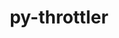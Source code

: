 ---
title: "py-throttler"
layout: cache
categories: [package, develop]
meta: {"versions": ["1.2.2"], "compilers": ["gcc@=7.3.1"], "oss": ["amzn2"], "platforms": ["linux"], "targets": ["aarch64", "neoverse_n1", "x86_64_v3"], "stacks": ["aws-isc", "aws-isc-aarch64", "root"], "num_specs": 21, "num_specs_by_stack": {"root": 21, "aws-isc-aarch64": 14, "aws-isc": 7}}
spec_details: [{"hash": "v6o2gfu6bwezdpvgtt233dcttq7cjcox", "compiler": "gcc@=7.3.1", "versions": ["1.2.2"], "os": "amzn2", "platform": "linux", "target": "aarch64", "variants": ["build_system=python_pip"], "stacks": ["root", "aws-isc-aarch64"], "size": "-", "tarball": "https://binaries.spack.io/develop/build_cache/linux-amzn2-aarch64/gcc-7.3.1/py-throttler-1.2.2/linux-amzn2-aarch64-gcc-7.3.1-py-throttler-1.2.2-v6o2gfu6bwezdpvgtt233dcttq7cjcox.spack"}, {"hash": "5k5lamysmesnlduzbz6us6tllcfbysfn", "compiler": "gcc@=7.3.1", "versions": ["1.2.2"], "os": "amzn2", "platform": "linux", "target": "aarch64", "variants": ["build_system=python_pip"], "stacks": ["root", "aws-isc-aarch64"], "size": "-", "tarball": "https://binaries.spack.io/develop/build_cache/linux-amzn2-aarch64/gcc-7.3.1/py-throttler-1.2.2/linux-amzn2-aarch64-gcc-7.3.1-py-throttler-1.2.2-5k5lamysmesnlduzbz6us6tllcfbysfn.spack"}, {"hash": "4nfcxtodsmfs2vkivuvtj4rzkgzqvqdt", "compiler": "gcc@=7.3.1", "versions": ["1.2.2"], "os": "amzn2", "platform": "linux", "target": "aarch64", "variants": ["build_system=python_pip"], "stacks": ["root", "aws-isc-aarch64"], "size": "-", "tarball": "https://binaries.spack.io/develop/build_cache/linux-amzn2-aarch64/gcc-7.3.1/py-throttler-1.2.2/linux-amzn2-aarch64-gcc-7.3.1-py-throttler-1.2.2-4nfcxtodsmfs2vkivuvtj4rzkgzqvqdt.spack"}, {"hash": "7kozn3tyoct2prbozq5jh64g6evo6px2", "compiler": "gcc@=7.3.1", "versions": ["1.2.2"], "os": "amzn2", "platform": "linux", "target": "aarch64", "variants": ["build_system=python_pip"], "stacks": ["root", "aws-isc-aarch64"], "size": "-", "tarball": "https://binaries.spack.io/develop/build_cache/linux-amzn2-aarch64/gcc-7.3.1/py-throttler-1.2.2/linux-amzn2-aarch64-gcc-7.3.1-py-throttler-1.2.2-7kozn3tyoct2prbozq5jh64g6evo6px2.spack"}, {"hash": "h5zgzyy5aigmaoidc3myef4hqa73pi77", "compiler": "gcc@=7.3.1", "versions": ["1.2.2"], "os": "amzn2", "platform": "linux", "target": "aarch64", "variants": ["build_system=python_pip"], "stacks": ["root", "aws-isc-aarch64"], "size": "-", "tarball": "https://binaries.spack.io/develop/build_cache/linux-amzn2-aarch64/gcc-7.3.1/py-throttler-1.2.2/linux-amzn2-aarch64-gcc-7.3.1-py-throttler-1.2.2-h5zgzyy5aigmaoidc3myef4hqa73pi77.spack"}, {"hash": "issimwje6af7ilv77ti42srtgbgbcs36", "compiler": "gcc@=7.3.1", "versions": ["1.2.2"], "os": "amzn2", "platform": "linux", "target": "aarch64", "variants": ["build_system=python_pip"], "stacks": ["root", "aws-isc-aarch64"], "size": "-", "tarball": "https://binaries.spack.io/develop/build_cache/linux-amzn2-aarch64/gcc-7.3.1/py-throttler-1.2.2/linux-amzn2-aarch64-gcc-7.3.1-py-throttler-1.2.2-issimwje6af7ilv77ti42srtgbgbcs36.spack"}, {"hash": "rt467s2io66s66xpurlwobnc6w3wdxwi", "compiler": "gcc@=7.3.1", "versions": ["1.2.2"], "os": "amzn2", "platform": "linux", "target": "aarch64", "variants": ["build_system=python_pip"], "stacks": ["root", "aws-isc-aarch64"], "size": "-", "tarball": "https://binaries.spack.io/develop/build_cache/linux-amzn2-aarch64/gcc-7.3.1/py-throttler-1.2.2/linux-amzn2-aarch64-gcc-7.3.1-py-throttler-1.2.2-rt467s2io66s66xpurlwobnc6w3wdxwi.spack"}, {"hash": "ajywrcqydeb72fnhfgxpmieexcqdnaic", "compiler": "gcc@=7.3.1", "versions": ["1.2.2"], "os": "amzn2", "platform": "linux", "target": "neoverse_n1", "variants": ["build_system=python_pip"], "stacks": ["root", "aws-isc-aarch64"], "size": "-", "tarball": "https://binaries.spack.io/develop/build_cache/linux-amzn2-neoverse_n1/gcc-7.3.1/py-throttler-1.2.2/linux-amzn2-neoverse_n1-gcc-7.3.1-py-throttler-1.2.2-ajywrcqydeb72fnhfgxpmieexcqdnaic.spack"}, {"hash": "gmlbgqitx34y4cv452mbihoud2st6n3v", "compiler": "gcc@=7.3.1", "versions": ["1.2.2"], "os": "amzn2", "platform": "linux", "target": "neoverse_n1", "variants": ["build_system=python_pip"], "stacks": ["root", "aws-isc-aarch64"], "size": "-", "tarball": "https://binaries.spack.io/develop/build_cache/linux-amzn2-neoverse_n1/gcc-7.3.1/py-throttler-1.2.2/linux-amzn2-neoverse_n1-gcc-7.3.1-py-throttler-1.2.2-gmlbgqitx34y4cv452mbihoud2st6n3v.spack"}, {"hash": "q2tpafndjceknz5cxco662axhrnlx6nm", "compiler": "gcc@=7.3.1", "versions": ["1.2.2"], "os": "amzn2", "platform": "linux", "target": "neoverse_n1", "variants": ["build_system=python_pip"], "stacks": ["root", "aws-isc-aarch64"], "size": "-", "tarball": "https://binaries.spack.io/develop/build_cache/linux-amzn2-neoverse_n1/gcc-7.3.1/py-throttler-1.2.2/linux-amzn2-neoverse_n1-gcc-7.3.1-py-throttler-1.2.2-q2tpafndjceknz5cxco662axhrnlx6nm.spack"}, {"hash": "jmtnijyzql4m46zat2hfidfy7nim2ifl", "compiler": "gcc@=7.3.1", "versions": ["1.2.2"], "os": "amzn2", "platform": "linux", "target": "neoverse_n1", "variants": ["build_system=python_pip"], "stacks": ["root", "aws-isc-aarch64"], "size": "-", "tarball": "https://binaries.spack.io/develop/build_cache/linux-amzn2-neoverse_n1/gcc-7.3.1/py-throttler-1.2.2/linux-amzn2-neoverse_n1-gcc-7.3.1-py-throttler-1.2.2-jmtnijyzql4m46zat2hfidfy7nim2ifl.spack"}, {"hash": "omf4mslbhz5wrx6l4prpnydct46m7qlg", "compiler": "gcc@=7.3.1", "versions": ["1.2.2"], "os": "amzn2", "platform": "linux", "target": "neoverse_n1", "variants": ["build_system=python_pip"], "stacks": ["root", "aws-isc-aarch64"], "size": "-", "tarball": "https://binaries.spack.io/develop/build_cache/linux-amzn2-neoverse_n1/gcc-7.3.1/py-throttler-1.2.2/linux-amzn2-neoverse_n1-gcc-7.3.1-py-throttler-1.2.2-omf4mslbhz5wrx6l4prpnydct46m7qlg.spack"}, {"hash": "i2wrid4knxytzvb4gs6pvr5oufbig6he", "compiler": "gcc@=7.3.1", "versions": ["1.2.2"], "os": "amzn2", "platform": "linux", "target": "neoverse_n1", "variants": ["build_system=python_pip"], "stacks": ["root", "aws-isc-aarch64"], "size": "-", "tarball": "https://binaries.spack.io/develop/build_cache/linux-amzn2-neoverse_n1/gcc-7.3.1/py-throttler-1.2.2/linux-amzn2-neoverse_n1-gcc-7.3.1-py-throttler-1.2.2-i2wrid4knxytzvb4gs6pvr5oufbig6he.spack"}, {"hash": "kmpntldmzkzvgqijyvctgdyervkzbnfh", "compiler": "gcc@=7.3.1", "versions": ["1.2.2"], "os": "amzn2", "platform": "linux", "target": "neoverse_n1", "variants": ["build_system=python_pip"], "stacks": ["root", "aws-isc-aarch64"], "size": "-", "tarball": "https://binaries.spack.io/develop/build_cache/linux-amzn2-neoverse_n1/gcc-7.3.1/py-throttler-1.2.2/linux-amzn2-neoverse_n1-gcc-7.3.1-py-throttler-1.2.2-kmpntldmzkzvgqijyvctgdyervkzbnfh.spack"}, {"hash": "gc7ab4gvi6ufsfs2khl6y37owr72u6mh", "compiler": "gcc@=7.3.1", "versions": ["1.2.2"], "os": "amzn2", "platform": "linux", "target": "x86_64_v3", "variants": ["build_system=python_pip"], "stacks": ["aws-isc", "root"], "size": "-", "tarball": "https://binaries.spack.io/develop/build_cache/linux-amzn2-x86_64_v3/gcc-7.3.1/py-throttler-1.2.2/linux-amzn2-x86_64_v3-gcc-7.3.1-py-throttler-1.2.2-gc7ab4gvi6ufsfs2khl6y37owr72u6mh.spack"}, {"hash": "dgywzmsbwotztkk5zdzlqlxpntammkp6", "compiler": "gcc@=7.3.1", "versions": ["1.2.2"], "os": "amzn2", "platform": "linux", "target": "x86_64_v3", "variants": ["build_system=python_pip"], "stacks": ["aws-isc", "root"], "size": "-", "tarball": "https://binaries.spack.io/develop/build_cache/linux-amzn2-x86_64_v3/gcc-7.3.1/py-throttler-1.2.2/linux-amzn2-x86_64_v3-gcc-7.3.1-py-throttler-1.2.2-dgywzmsbwotztkk5zdzlqlxpntammkp6.spack"}, {"hash": "bzxvtuwolzutgctuca6iufji6kexw6k6", "compiler": "gcc@=7.3.1", "versions": ["1.2.2"], "os": "amzn2", "platform": "linux", "target": "x86_64_v3", "variants": ["build_system=python_pip"], "stacks": ["aws-isc", "root"], "size": "-", "tarball": "https://binaries.spack.io/develop/build_cache/linux-amzn2-x86_64_v3/gcc-7.3.1/py-throttler-1.2.2/linux-amzn2-x86_64_v3-gcc-7.3.1-py-throttler-1.2.2-bzxvtuwolzutgctuca6iufji6kexw6k6.spack"}, {"hash": "4fglmuik3thgj7rgaqwes4y5cne7lbdy", "compiler": "gcc@=7.3.1", "versions": ["1.2.2"], "os": "amzn2", "platform": "linux", "target": "x86_64_v3", "variants": ["build_system=python_pip"], "stacks": ["aws-isc", "root"], "size": "-", "tarball": "https://binaries.spack.io/develop/build_cache/linux-amzn2-x86_64_v3/gcc-7.3.1/py-throttler-1.2.2/linux-amzn2-x86_64_v3-gcc-7.3.1-py-throttler-1.2.2-4fglmuik3thgj7rgaqwes4y5cne7lbdy.spack"}, {"hash": "qwfdffcb4cgqfazh3xrz5365btval4yp", "compiler": "gcc@=7.3.1", "versions": ["1.2.2"], "os": "amzn2", "platform": "linux", "target": "x86_64_v3", "variants": ["build_system=python_pip"], "stacks": ["aws-isc", "root"], "size": "-", "tarball": "https://binaries.spack.io/develop/build_cache/linux-amzn2-x86_64_v3/gcc-7.3.1/py-throttler-1.2.2/linux-amzn2-x86_64_v3-gcc-7.3.1-py-throttler-1.2.2-qwfdffcb4cgqfazh3xrz5365btval4yp.spack"}, {"hash": "mcjaxtvo6xuff5psw3wbhakdzo5gzwnl", "compiler": "gcc@=7.3.1", "versions": ["1.2.2"], "os": "amzn2", "platform": "linux", "target": "x86_64_v3", "variants": ["build_system=python_pip"], "stacks": ["aws-isc", "root"], "size": "-", "tarball": "https://binaries.spack.io/develop/build_cache/linux-amzn2-x86_64_v3/gcc-7.3.1/py-throttler-1.2.2/linux-amzn2-x86_64_v3-gcc-7.3.1-py-throttler-1.2.2-mcjaxtvo6xuff5psw3wbhakdzo5gzwnl.spack"}, {"hash": "evhyz45s4rd2rf4dtml3lsmertyh3mou", "compiler": "gcc@=7.3.1", "versions": ["1.2.2"], "os": "amzn2", "platform": "linux", "target": "x86_64_v3", "variants": ["build_system=python_pip"], "stacks": ["aws-isc", "root"], "size": "-", "tarball": "https://binaries.spack.io/develop/build_cache/linux-amzn2-x86_64_v3/gcc-7.3.1/py-throttler-1.2.2/linux-amzn2-x86_64_v3-gcc-7.3.1-py-throttler-1.2.2-evhyz45s4rd2rf4dtml3lsmertyh3mou.spack"}]
---